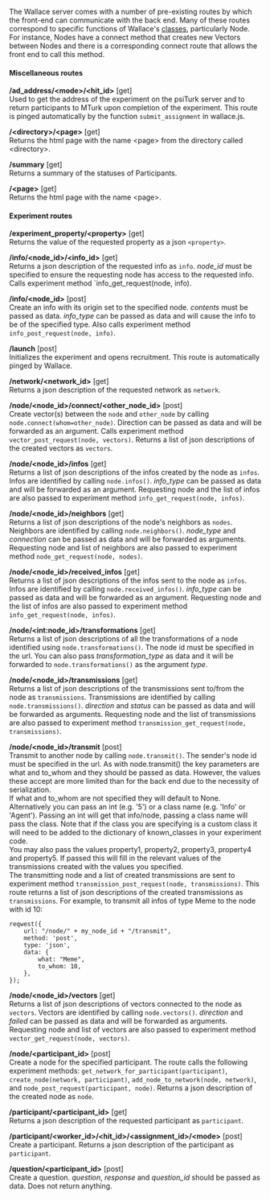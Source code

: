 The Wallace server comes with a number of pre-existing routes by which the front-end can communicate with the back end. Many of these routes correspond to specific functions of Wallace's [classes](https://github.com/berkeley-cocosci/Wallace/wiki/Classes), particularly Node. For instance, Nodes have a connect method that creates new Vectors between Nodes and there is a corresponding connect route that allows the front end to call this method.

#### Miscellaneous routes

**/ad_address/\<mode>/\<hit_id>** [get]   
Used to get the address of the experiment on the psiTurk server and to return participants to MTurk upon completion of the experiment. This route is pinged automatically by the function `submit_assignment` in wallace.js.

**/\<directory>/\<page>** [get]   
Returns the html page with the name \<page> from the directory called \<directory>.

**/summary** [get]   
Returns a summary of the statuses of Participants.

**/\<page>** [get]   
Returns the html page with the name \<page>.

#### Experiment routes

**/experiment_property/\<property>** [get]   
Returns the value of the requested property as a json `<property>`.

**/info/\<node_id>/\<info_id>** [get]   
Returns a json description of the requested info as `info`. *node_id* must be specified to ensure the requesting node has access to the requested info. Calls experiment method `info_get_request(node, info).

**/info/\<node_id>** [post]   
Create an info with its origin set to the specified node. *contents* must be passed as data. *info_type* can be passed as data and will cause the info to be of the specified type. Also calls experiment method `info_post_request(node, info)`.

**/launch** [post]   
Initializes the experiment and opens recruitment. This route is automatically pinged by Wallace.

**/network/\<network_id>** [get]   
Returns a json description of the requested network as `network`.

**/node/\<node_id>/connect/\<other_node_id>** [post]   
Create vector(s) between the `node` and `other_node` by calling `node.connect(whom=other_node)`. Direction can be passed as data and will be forwarded as an argument. Calls experiment method `vector_post_request(node, vectors)`. Returns a list of json descriptions of the created vectors as `vectors`.

**/node/\<node_id>/infos** [get]   
Returns a list of json descriptions of the infos created by the node as `infos`. Infos are identified by calling `node.infos()`. *info_type* can be passed as data and will be forwarded as an argument. Requesting node and the list of infos are also passed to experiment method `info_get_request(node, infos)`.

**/node/\<node_id>/neighbors** [get]   
Returns a list of json descriptions of the node's neighbors as `nodes`. Neighbors are identified by calling `node.neighbors()`. *node_type* and *connection* can be passed as data and will be forwarded as arguments. Requesting node and list of neighbors are also passed to experiment method `node_get_request(node, nodes)`.

**/node/\<node_id>/received_infos** [get]   
Returns a list of json descriptions of the infos sent to the node as `infos`. Infos are identified by calling `node.received_infos()`. *info_type* can be passed as data and will be forwarded as an argument. Requesting node and the list of infos are also passed to experiment method `info_get_request(node, infos)`.

**/node/\<int:node_id>/transformations** [get]   
Returns a list of json descriptions of all the transformations of a node identified using `node.transformations()`. The node id must be specified in the url. You can also pass *transformation_type* as data and it will be forwarded to `node.transformations()` as the argument *type*.

**/node/\<node_id>/transmissions** [get]   
Returns a list of json descriptions of the transmissions sent to/from the node as `transmissions`. Transmissions are identified by calling `node.transmissions()`. *direction* and *status* can be passed as data and will be forwarded as arguments. Requesting node and the list of transmissions are also passed to experiment method `transmission_get_request(node, transmissions)`.

**/node/\<node_id>/transmit** [post]   
Transmit to another node by calling `node.transmit()`. The sender's node id must be specified in the url. As with node.transmit() the key parameters are what and to_whom and they should be passed as data. However, the values these accept are more limited than for the back end due to the necessity of serialization.   
If what and to_whom are not specified they will default to None.
Alternatively you can pass an int (e.g. '5') or a class name (e.g.
'Info' or 'Agent'). Passing an int will get that info/node, passing
a class name will pass the class. Note that if the class you are specifying
is a custom class it will need to be added to the dictionary of
known_classes in your experiment code.   
You may also pass the values property1, property2, property3, property4
and property5. If passed this will fill in the relevant values of the
transmissions created with the values you specified.   
The transmitting node and a list of created transmissions are sent to experiment method `transmission_post_request(node, transmissions)`. This route returns a list of json descriptions of the created transmissions as `transmissions`.
For example, to transmit all infos of type Meme to the node with id 10:
```
reqwest({
    url: "/node/" + my_node_id + "/transmit",
    method: 'post',
    type: 'json',
    data: {
        what: "Meme",
        to_whom: 10,
    },
});
```

**/node/\<node_id>/vectors** [get]   
Returns a list of json descriptions of vectors connected to the node as `vectors`. Vectors are identified by calling `node.vectors()`. *direction* and *failed* can be passed as data and will be forwarded as arguments. Requesting node and list of vectors are also passed to experiment method `vector_get_request(node, vectors)`. 

**/node/\<participant_id>** [post]   
Create a node for the specified participant. The route calls the following experiment methods: `get_network_for_participant(participant)`, `create_node(network, participant)`, `add_node_to_network(node, network)`, and `node_post_request(participant, node)`. Returns a json description of the created node as `node`.

**/participant/\<participant_id>** [get]   
Returns a json description of the requested participant as `participant`.

**/participant/\<worker_id>/\<hit_id>/\<assignment_id>/\<mode>** [post]   
Create a participant. Returns a json description of the participant as `participant`.

**/question/\<participant_id>** [post]   
Create a question. *question*, *response* and *question_id* should be passed as data. Does not return anything.
